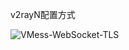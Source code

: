 v2rayN配置方式

![VMess-WebSocket-TLS](https://user-images.githubusercontent.com/88967758/187209370-dfbd9c1f-cfb7-409b-9905-cb91f0171bee.jpg)
